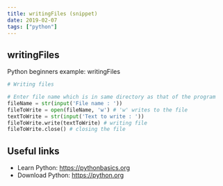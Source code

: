 ```yaml
---
title: writingFiles (snippet)
date: 2019-02-07
tags: ["python"]
---
```


## writingFiles

Python beginners example: writingFiles

```python
# Writing files

# Enter file name which is in same directory as that of the program
fileName = str(input('File name : ')) 
fileToWrite = open(fileName, 'w') # 'w' writes to the file
textToWrite = str(input('Text to write : '))
fileToWrite.write(textToWrite) # writing file
fileToWrite.close() # closing the file


```

## Useful links

- Learn Python: https://pythonbasics.org
- Download Python: https://python.org
